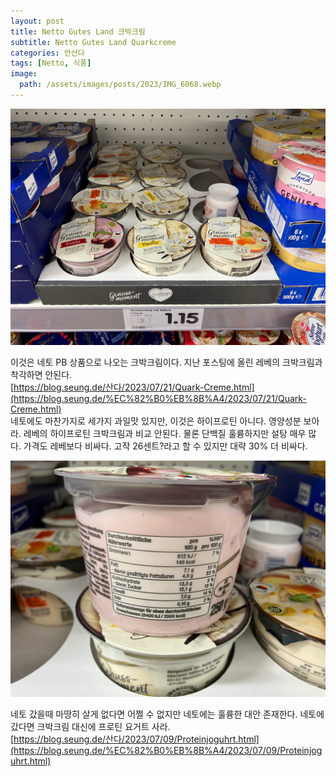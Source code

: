 ```yaml
---
layout: post
title: Netto Gutes Land 크박크림
subtitle: Netto Gutes Land Quarkcreme
categories: 안산다
tags: [Netto, 식품]
image:
  path: /assets/images/posts/2023/IMG_6068.webp
---
```


![](/assets/images/posts/2023/IMG_6068.webp)

이것은 네토 PB 상품으로 나오는 크박크림이다. 지난 포스팅에 올린 레베의 크박크림과 착각하면 안된다. \
[https://blog.seung.de/산다/2023/07/21/Quark-Creme.html](https://blog.seung.de/%EC%82%B0%EB%8B%A4/2023/07/21/Quark-Creme.html) \
네토에도 마찬가지로 세가지 과일맛 있지만, 이것은 하이프로틴 아니다. 영양성분 보아라. 레베의 하이프로틴 크박크림과 비교 안된다. 물론 단백질 훌륭하지만 설탕 매우 많다. 가격도 레베보다 비싸다. 고작 26센트?라고 할 수 있지만 대략 30% 더 비싸다. 

![](/assets/images/posts/2023/IMG_6069.webp)

네토 갔을때 마땅히 살게 없다면 어쩔 수 없지만 네토에는 훌륭한 대안 존재한다. 네토에 갔다면 크박크림 대신에 프로틴 요거트 사라.\
[https://blog.seung.de/산다/2023/07/09/Proteinjoguhrt.html](https://blog.seung.de/%EC%82%B0%EB%8B%A4/2023/07/09/Proteinjoguhrt.html)